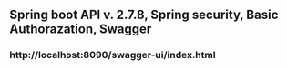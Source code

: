 ## Spring boot API v. 2.7.8, Spring security, Basic Authorazation, Swagger
### http://localhost:8090/swagger-ui/index.html
